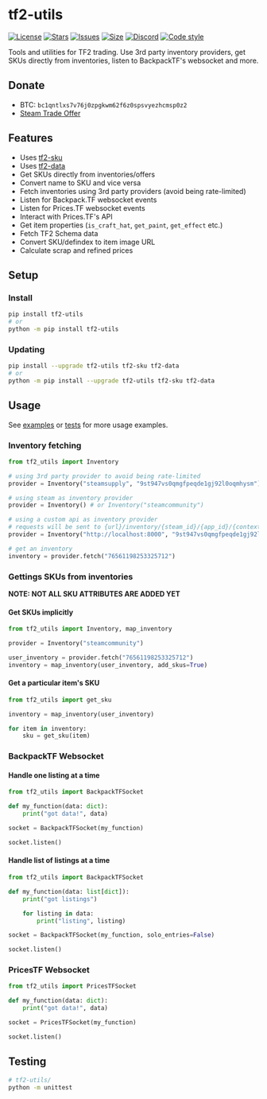# tf2-utils
[![License](https://img.shields.io/github/license/offish/tf2-utils.svg)](https://github.com/offish/tf2-utils/blob/master/LICENSE)
[![Stars](https://img.shields.io/github/stars/offish/tf2-utils.svg)](https://github.com/offish/tf2-utils/stargazers)
[![Issues](https://img.shields.io/github/issues/offish/tf2-utils.svg)](https://github.com/offish/tf2-utils/issues)
[![Size](https://img.shields.io/github/repo-size/offish/tf2-utils.svg)](https://github.com/offish/tf2-utils)
[![Discord](https://img.shields.io/discord/467040686982692865?color=7289da&label=Discord&logo=discord)](https://discord.gg/t8nHSvA)
[![Code style](https://img.shields.io/badge/code%20style-black-000000.svg)](https://github.com/psf/black)

Tools and utilities for TF2 trading. Use 3rd party inventory providers, get SKUs directly from inventories, listen to BackpackTF's websocket and more.

## Donate
- BTC: `bc1qntlxs7v76j0zpgkwm62f6z0spsvyezhcmsp0z2`
- [Steam Trade Offer](https://steamcommunity.com/tradeoffer/new/?partner=293059984&token=0-l_idZR)

## Features
* Uses [tf2-sku](https://github.com/offish/tf2-sku)
* Uses [tf2-data](https://github.com/offish/tf2-data)
* Get SKUs directly from inventories/offers
* Convert name to SKU and vice versa
* Fetch inventories using 3rd party providers (avoid being rate-limited)
* Listen for Backpack.TF websocket events
* Listen for Prices.TF websocket events
* Interact with Prices.TF's API
* Get item properties (`is_craft_hat`, `get_paint`, `get_effect` etc.)
* Fetch TF2 Schema data
* Convert SKU/defindex to item image URL
* Calculate scrap and refined prices

## Setup
### Install
```bash
pip install tf2-utils
# or 
python -m pip install tf2-utils
```

### Updating
```bash
pip install --upgrade tf2-utils tf2-sku tf2-data
# or 
python -m pip install --upgrade tf2-utils tf2-sku tf2-data
```

## Usage
See [examples](/examples/) or [tests](/tests/) for more usage examples.

### Inventory fetching
```python
from tf2_utils import Inventory

# using 3rd party provider to avoid being rate-limited
provider = Inventory("steamsupply", "9st947vs0qmgfpeqde1gj92l0oqmhysm")

# using steam as inventory provider
provider = Inventory() # or Inventory("steamcommunity")

# using a custom api as inventory provider
# requests will be sent to {url}/inventory/{steam_id}/{app_id}/{context_id}?api_key=apikey
provider = Inventory("http://localhost:8000", "9st947vs0qmgfpeqde1gj92l0oqmhysm")

# get an inventory
inventory = provider.fetch("76561198253325712")
```

### Gettings SKUs from inventories
**NOTE: NOT ALL SKU ATTRIBUTES ARE ADDED YET**
#### Get SKUs implicitly
```python
from tf2_utils import Inventory, map_inventory

provider = Inventory("steamcommunity")

user_inventory = provider.fetch("76561198253325712")
inventory = map_inventory(user_inventory, add_skus=True)
```

#### Get a particular item's SKU
```python
from tf2_utils import get_sku

inventory = map_inventory(user_inventory)

for item in inventory:
    sku = get_sku(item)
```

### BackpackTF Websocket
#### Handle one listing at a time
```python
from tf2_utils import BackpackTFSocket

def my_function(data: dict):
    print("got data!", data)

socket = BackpackTFSocket(my_function)

socket.listen()
```

#### Handle list of listings at a time
```python
from tf2_utils import BackpackTFSocket

def my_function(data: list[dict]):
    print("got listings")

    for listing in data:
        print("listing", listing)

socket = BackpackTFSocket(my_function, solo_entries=False)

socket.listen()
```

### PricesTF Websocket
```python
from tf2_utils import PricesTFSocket

def my_function(data: dict):
    print("got data!", data)

socket = PricesTFSocket(my_function)

socket.listen()
```

## Testing
```bash
# tf2-utils/
python -m unittest
```
